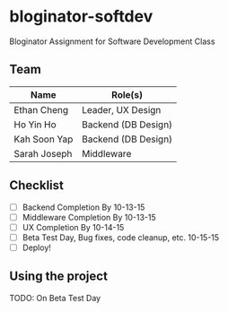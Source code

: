 # bloginator-softdev

Bloginator Assignment for Software Development Class

## Team

| Name          | Role(s)             |
| ------------- | ------------------- |
| Ethan Cheng   | Leader, UX Design   |
| Ho Yin Ho     | Backend (DB Design) |
| Kah Soon Yap  | Backend (DB Design) |
| Sarah Joseph  | Middleware          |

## Checklist

 -[ ] Backend Completion By 10-13-15
 -[ ] Middleware Completion By 10-13-15
 -[ ] UX Completion By 10-14-15
 -[ ] Beta Test Day, Bug fixes, code cleanup, etc. 10-15-15
 -[ ] Deploy!

## Using the project

TODO: On Beta Test Day

